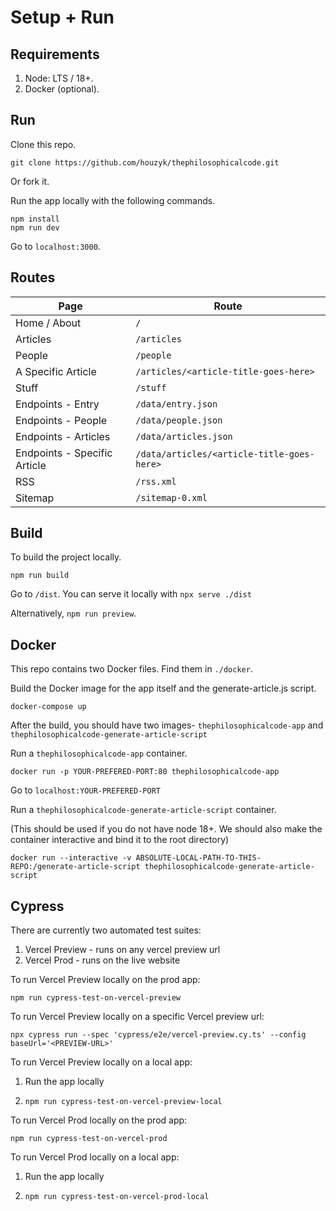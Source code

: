 # Setup + Run

## Requirements

1. Node: LTS / 18+.
2. Docker (optional).

## Run

Clone this repo.

```
git clone https://github.com/houzyk/thephilosophicalcode.git
```

Or fork it.

Run the app locally with the following commands.

```
npm install
npm run dev
```

Go to `localhost:3000`.

## Routes

| Page | Route |
| -------- | ------- |
| Home / About  | `/` |
| Articles | `/articles` |
| People | `/people` |
| A Specific Article | `/articles/<article-title-goes-here>` |
| Stuff | `/stuff` |
| Endpoints - Entry | `/data/entry.json` |
| Endpoints - People | `/data/people.json` |
| Endpoints - Articles | `/data/articles.json` |
| Endpoints - Specific Article | `/data/articles/<article-title-goes-here>` |
| RSS | `/rss.xml` |
| Sitemap | `/sitemap-0.xml` |

## Build

To build the project locally.

```
npm run build
```

Go to `/dist`. You can serve it locally with `npx serve ./dist`

Alternatively, `npm run preview`.

## Docker

This repo contains two Docker files. Find them in `./docker`.

Build the Docker image for the app itself and the generate-article.js script.

```
docker-compose up

```

After the build, you should have two images- `thephilosophicalcode-app` and `thephilosophicalcode-generate-article-script`

Run a `thephilosophicalcode-app` container.

```
docker run -p YOUR-PREFERED-PORT:80 thephilosophicalcode-app
```

Go to `localhost:YOUR-PREFERED-PORT`

Run a `thephilosophicalcode-generate-article-script` container.

(This should be used if you do not have node 18+. We should also make the container interactive and bind it to the root directory)

```
docker run --interactive -v ABSOLUTE-LOCAL-PATH-TO-THIS-REPO:/generate-article-script thephilosophicalcode-generate-article-script
```

## Cypress

There are currently two automated test suites:

1. Vercel Preview - runs on any vercel preview url
2. Vercel Prod - runs on the live website


To run Vercel Preview locally on the prod app:

```
npm run cypress-test-on-vercel-preview
```

To run Vercel Preview locally on a specific Vercel preview url:

```
npx cypress run --spec 'cypress/e2e/vercel-preview.cy.ts' --config baseUrl='<PREVIEW-URL>'
```

To run Vercel Preview locally on a local app:

1. Run the app locally

2. `npm run cypress-test-on-vercel-preview-local`


To run Vercel Prod locally on the prod app:

```
npm run cypress-test-on-vercel-prod
```

To run Vercel Prod locally on a local app:

1. Run the app locally

2. `npm run cypress-test-on-vercel-prod-local`
